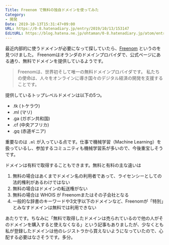 ```yaml
---
Title: Freenom で無料の独自ドメインを使ってみた
Category:
- 開発
Date: 2019-10-13T15:31:47+09:00
URL: https://0-8.hatenadiary.jp/entry/2019/10/13/153147
EditURL: https://blog.hatena.ne.jp/ohtaman/0-8.hatenadiary.jp/atom/entry/26006613448656620
---
```


最近内部的に使うドメインが必要になって探していたら、[Freenom](https://www.freenom.com/ja/index.html) というのを見つけました。
Freenomはオランダのドメインプロバイダで、公式ページにある通り、無料でドメインを提供しているようです。

> Freenomは、世界初そして唯一の無料ドメインプロバイダです。 私たちの使命は、人々をオンラインに導き国々のデジタル経済の開発を支援することです。 

提供しているトップレベルドメインは以下の5つ。

- .tk (トケラウ)
- .ml (マリ)
- .ga (ガボン共和国)
- .cf (中央アフリカ)
- .gq (赤道ギニア)

重要なのは `.ml` が入っている点です。仕事で機械学習（Machine Learning）を扱っているし、参加するコミュニティも機械学習系が多いので、今後重宝しそうです。

ドメインは有料で取得することもできます。無料と有料の主な違いは

1. 無料の場合はあくまでドメイン名の利用者であって、ライセンシーとしての法的権利があるわけではない
2. 無料の場合はドメインの転送権がない
3. 無料の場合は WHOIS が Freenomまたはその子会社となる
4. 一般的な辞書のキーワードや3文字以下のドメインなど、Freenomが「特別」とみなすドメインは無料では利用できない

あたりです。ちなみに「無料で取得したドメインは売られているので他の人がそのドメインを購入すると使えなくなる」という記事もありましたが、少なくとも私が登録したドメインは他のレジストラから買えないようになっていたので、心配する必要はなさそうです。多分。
